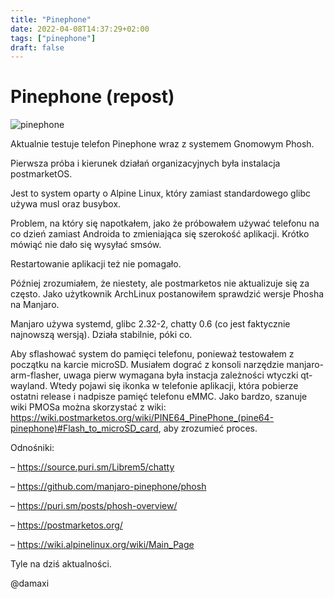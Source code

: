 ```yaml
---
title: "Pinephone"
date: 2022-04-08T14:37:29+02:00
tags: ["pinephone"]
draft: false
---
```


# Pinephone (repost)

![pinephone](https://external-content.duckduckgo.com/iu/?f=1&nofb=1&u=https%3A%2F%2Fstore.pine64.org%2Fwp-content%2Fuploads%2F2020%2F09%2Ffront1.jpg)

Aktualnie testuje telefon Pinephone wraz z systemem Gnomowym Phosh.

Pierwsza próba i kierunek działań organizacyjnych była instalacja postmarketOS.

Jest to system oparty o Alpine Linux, który zamiast standardowego glibc używa musl oraz busybox.

Problem, na który się napotkałem, jako że próbowałem używać telefonu na co dzień zamiast Androida to zmieniająca się szerokość aplikacji. Krótko mówiąć nie dało się wysyłać smsów.

Restartowanie aplikacji też nie pomagało.

Później zrozumiałem, że niestety, ale postmarketos nie aktualizuje się za często. Jako użytkownik ArchLinux postanowiłem sprawdzić wersje Phosha na Manjaro.

Manjaro używa systemd, glibc 2.32-2, chatty 0.6 (co jest faktycznie najnowszą wersją). Działa stabilnie, póki co.

Aby sflashować system do pamięci telefonu, ponieważ testowałem z początku na karcie microSD. Musiałem dograć z konsoli narzędzie manjaro-arm-flasher, uwaga pierw wymagana była instacja zależności wtyczki qt-wayland. Wtedy pojawi się ikonka w telefonie aplikacji, która pobierze ostatni release i nadpisze pamięć telefonu eMMC. Jako bardzo, szanuje wiki PMOSa można skorzystać z wiki: https://wiki.postmarketos.org/wiki/PINE64_PinePhone_(pine64-pinephone)#Flash_to_microSD_card, aby zrozumieć proces.

Odnośniki:

– https://source.puri.sm/Librem5/chatty

– https://github.com/manjaro-pinephone/phosh

– https://puri.sm/posts/phosh-overview/

– https://postmarketos.org/

– https://wiki.alpinelinux.org/wiki/Main_Page

Tyle na dziś aktualności.

@damaxi
